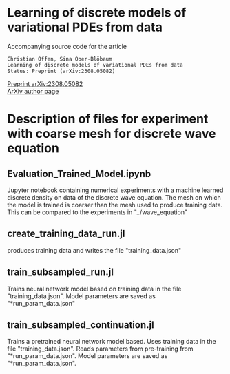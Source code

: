 # Learning of discrete models of variational PDEs from data
Accompanying source code for the article

	Christian Offen, Sina Ober-Blöbaum
	Learning of discrete models of variational PDEs from data
	Status: Preprint (arXiv:2308.05082)
	
	
<a href="https://arxiv.org/abs/2308.05082">Preprint arXiv:2308.05082</a><br>
<a href="https://arxiv.org/a/offen_c_1.html">ArXiv author page</a>

# Description of files for experiment with coarse mesh for discrete wave equation

## Evaluation_Trained_Model.ipynb
Jupyter notebook containing numerical experiments with a machine learned discrete density on data of the discrete wave equation. The mesh on which the model is trained is coarser than the mesh used to produce training data. This can be compared to the experiments in "../wave_equation"

## create_training_data_run.jl
produces training data and writes the file "training_data.json"

## train_subsampled_run.jl
Trains neural network model based on training data in the file "training_data.json". Model parameters are saved as "*run_param_data.json"

## train_subsampled_continuation.jl
Trains a pretrained neural network model based. Uses training data in the file "training_data.json". Reads parameters from pre-training from "*run_param_data.json". Model parameters are saved as "*run_param_data.json".


